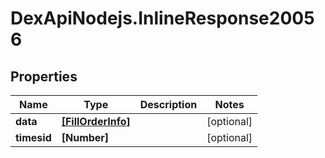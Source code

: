 # DexApiNodejs.InlineResponse20056

## Properties

Name | Type | Description | Notes
------------ | ------------- | ------------- | -------------
**data** | [**[FillOrderInfo]**](FillOrderInfo.md) |  | [optional] 
**timesid** | **[Number]** |  | [optional] 


